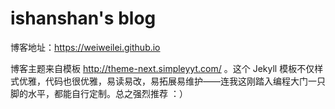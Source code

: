 # ishanshan's blog

博客地址：https://weiweilei.github.io

博客主题来自模板 http://theme-next.simpleyyt.com/ 。这个 Jekyll 模板不仅样式优雅，代码也很优雅，易读易改，易拓展易维护——连我这刚踏入编程大门一只脚的水平，都能自行定制。总之强烈推荐 ：）




